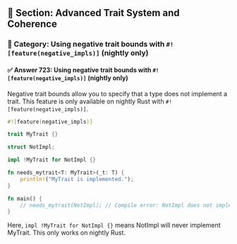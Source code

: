 ## 📘 Section: Advanced Trait System and Coherence  
### 🔹 Category: Using negative trait bounds with `#![feature(negative_impls)]` (nightly only)  
#### ✅ Answer 723: Using negative trait bounds with `#![feature(negative_impls)]` (nightly only)

Negative trait bounds allow you to specify that a type does not implement a trait. This feature is only available on nightly Rust with `#![feature(negative_impls)]`.

```rust
#![feature(negative_impls)]

trait MyTrait {}

struct NotImpl;

impl !MyTrait for NotImpl {}

fn needs_mytrait<T: MyTrait>(_t: T) {
    println!("MyTrait is implemented.");
}

fn main() {
    // needs_mytrait(NotImpl); // Compile error: NotImpl does not implement MyTrait
}
```

Here, `impl !MyTrait for NotImpl {}` means NotImpl will never implement MyTrait. This only works on nightly Rust.
